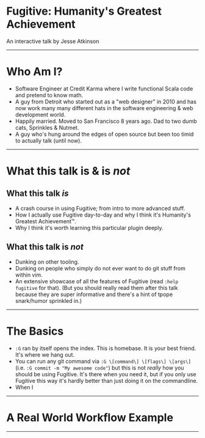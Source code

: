 # Fugitive: Humanity's Greatest Achievement

An interactive talk by Jesse Atkinson

---

# Who Am I?

* Software Engineer at Credit Karma where I write functional Scala code and pretend to know math.
* A guy from Detroit who started out as a "web designer" in 2010 and has now work many many different hats in the software engineering & web development world.
* Happily married.  Moved to San Francisco 8 years ago.  Dad to two dumb cats, Sprinkles & Nutmet.
* A guy who's hung around the edges of open source but been too timid to actually talk (until now).

---

# What this talk is & is *not*

## What this talk *is*

* A crash course in using Fugitive; from intro to more advanced stuff.
* How I actually use Fugitive day-to-day and why I think it's Humanity's Greatest Achievement™.
* Why I think it's worth learning this particular plugin deeply.

## What this talk is *not*

* Dunking on other tooling.
* Dunking on people who simply do not ever want to do git stuff from within vim.
* An extensive showcase of all the features of Fugitive (read `:help fugitive` for that).  (But you should really read them after this talk because they are super informative and there's a hint of tpope snark/humor sprinkled in.)

---

# The Basics

* `:G` ran by itself opens the index.  This is homebase.  It is your best friend.  It's where we hang out.
* You can run any git command via `:G \[command\] \[flags\] \[args\]` (i.e. `:G commit -m "My awesome code"`) but this is not _really_ how you should be using Fugitive.  It's there when you need it, but if you only use Fugitive this way it's hardly better than just doing it on the commandline.
* When I 

---

# A Real World Workflow Example

---
